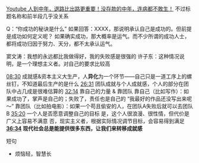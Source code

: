 [Youtube 人到中年，退路比出路更重要！没存款的中年，连病都不敢生！](https://www.youtube.com/watch?v=J8J1IQGHwxk)
不过标题名称和前半段几乎没关系

Q：“你成功的秘诀是什么”
如果回答：XXXX，那说明承认自己是成功的。但前提是成功如何定义呢？
如果确实成功，那大概率是运气。而不少所谓的成功人士，都将成功归因于努力、天分，都不太承认运气。

窦文涛：我想的永远都比我做得好，我的失败感是很强的
许子东：这种情况说明，是一个理想主义者。对自己的要求比较高

[08:30](https://youtu.be/J8J1IQGHwxk?si=ALDe9pDIKQnrnkMp&t=510) 成就感&资本主义大生产，人**异化**为一个环节——自己只是一道工序上的螺丝钉，不知道最后生产的是什么
[26:31](https://youtu.be/J8J1IQGHwxk?si=sUwxKIcDXeZCeffi&t=1591) 团队成就与个人成就感，个人的部分在团队中占几成是很难估算的
[32:14](https://youtu.be/J8J1IQGHwxk?si=4pCJFlMwRptFgVx5&t=1934) 靠自己的力量 & 靠团队
	靠自己（比如写作）：如果成功了，掌声是自己的；失败了，责任也是自己的
		“我最好的作品还没写出来呢～”
	靠团队（比如拍电影）：如果一个苟且偷安的人，在团队A失败后就可以去团队B
[35:20](https://youtu.be/J8J1IQGHwxk?si=wWMKJCyTWHbh0oFJ&t=2120) 一个人是否愿意调整自己的目标
	是，这个人很浪漫、很性情，但代价是广义上容易不满意
	否，现实主义者，根据实际情况调节目标，会容易得到满足
**[36:34](https://youtu.be/J8J1IQGHwxk?si=sDISzGq18xaaDytD) 现代社会总是能提供很多东西，让我们来转移成就感**



短句
- 烦恼轻，智慧长
